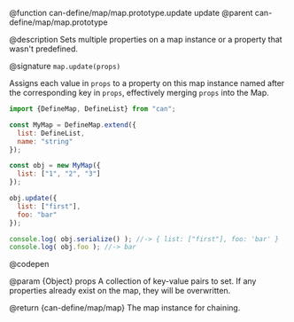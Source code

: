 @function can-define/map/map.prototype.update update
@parent can-define/map/map.prototype

@description Sets multiple properties on a map instance or a property that wasn't predefined.

@signature `map.update(props)`

  Assigns each value in `props` to a property on this map instance named after the
  corresponding key in `props`, effectively merging `props` into the Map.

  ```js
  import {DefineMap, DefineList} from "can";

  const MyMap = DefineMap.extend({
    list: DefineList,
    name: "string"
  });

  const obj = new MyMap({
    list: ["1", "2", "3"]
  });

  obj.update({
    list: ["first"],
	foo: "bar"
  });

  console.log( obj.serialize() ); //-> { list: ["first"], foo: 'bar' }
  console.log( obj.foo ); //-> bar
  ```
  @codepen

  @param {Object} props A collection of key-value pairs to set.
  If any properties already exist on the map, they will be overwritten.

  @return {can-define/map/map} The map instance for chaining.
